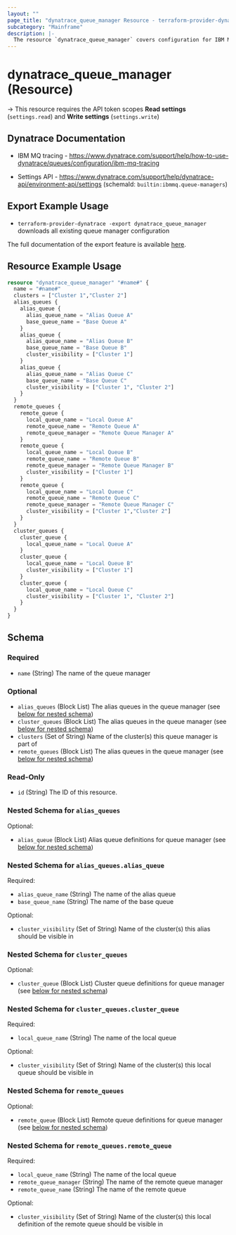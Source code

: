 ```yaml
---
layout: ""
page_title: "dynatrace_queue_manager Resource - terraform-provider-dynatrace"
subcategory: "Mainframe"
description: |-
  The resource `dynatrace_queue_manager` covers configuration for IBM MQ Queue Managers
---
```


# dynatrace_queue_manager (Resource)

-> This resource requires the API token scopes **Read settings** (`settings.read`) and **Write settings** (`settings.write`)

## Dynatrace Documentation

- IBM MQ tracing - https://www.dynatrace.com/support/help/how-to-use-dynatrace/queues/configuration/ibm-mq-tracing

- Settings API - https://www.dynatrace.com/support/help/dynatrace-api/environment-api/settings (schemaId: `builtin:ibmmq.queue-managers`)

## Export Example Usage

- `terraform-provider-dynatrace -export dynatrace_queue_manager` downloads all existing queue manager configuration

The full documentation of the export feature is available [here](https://dt-url.net/h203qmc).

## Resource Example Usage

```terraform
resource "dynatrace_queue_manager" "#name#" {
  name = "#name#"
  clusters = ["Cluster 1","Cluster 2"]
  alias_queues {
    alias_queue {
      alias_queue_name = "Alias Queue A"
      base_queue_name = "Base Queue A"
    }
    alias_queue {
      alias_queue_name = "Alias Queue B"
      base_queue_name = "Base Queue B"
      cluster_visibility = ["Cluster 1"]  
    }
    alias_queue {
      alias_queue_name = "Alias Queue C"
      base_queue_name = "Base Queue C"
      cluster_visibility = ["Cluster 1", "Cluster 2"]  
    }
  }
  remote_queues {
    remote_queue {
      local_queue_name = "Local Queue A"
      remote_queue_name = "Remote Queue A"
      remote_queue_manager = "Remote Queue Manager A"
    }
    remote_queue {
      local_queue_name = "Local Queue B"
      remote_queue_name = "Remote Queue B"
      remote_queue_manager = "Remote Queue Manager B"
      cluster_visibility = ["Cluster 1"]    
    }
    remote_queue {
      local_queue_name = "Local Queue C"
      remote_queue_name = "Remote Queue C"
      remote_queue_manager = "Remote Queue Manager C"
      cluster_visibility = ["Cluster 1","Cluster 2"]    
    }
  }
  cluster_queues {
    cluster_queue {
      local_queue_name = "Local Queue A"
    }
    cluster_queue {
      local_queue_name = "Local Queue B"
      cluster_visibility = ["Cluster 1"]    
    }
    cluster_queue {
      local_queue_name = "Local Queue C"
      cluster_visibility = ["Cluster 1", "Cluster 2"]    
    }
  }
}
```

<!-- schema generated by tfplugindocs -->
## Schema

### Required

- `name` (String) The name of the queue manager

### Optional

- `alias_queues` (Block List) The alias queues in the queue manager (see [below for nested schema](#nestedblock--alias_queues))
- `cluster_queues` (Block List) The alias queues in the queue manager (see [below for nested schema](#nestedblock--cluster_queues))
- `clusters` (Set of String) Name of the cluster(s) this queue manager is part of
- `remote_queues` (Block List) The alias queues in the queue manager (see [below for nested schema](#nestedblock--remote_queues))

### Read-Only

- `id` (String) The ID of this resource.

<a id="nestedblock--alias_queues"></a>
### Nested Schema for `alias_queues`

Optional:

- `alias_queue` (Block List) Alias queue definitions for queue manager (see [below for nested schema](#nestedblock--alias_queues--alias_queue))

<a id="nestedblock--alias_queues--alias_queue"></a>
### Nested Schema for `alias_queues.alias_queue`

Required:

- `alias_queue_name` (String) The name of the alias queue
- `base_queue_name` (String) The name of the base queue

Optional:

- `cluster_visibility` (Set of String) Name of the cluster(s) this alias should be visible in



<a id="nestedblock--cluster_queues"></a>
### Nested Schema for `cluster_queues`

Optional:

- `cluster_queue` (Block List) Cluster queue definitions for queue manager (see [below for nested schema](#nestedblock--cluster_queues--cluster_queue))

<a id="nestedblock--cluster_queues--cluster_queue"></a>
### Nested Schema for `cluster_queues.cluster_queue`

Required:

- `local_queue_name` (String) The name of the local queue

Optional:

- `cluster_visibility` (Set of String) Name of the cluster(s) this local queue should be visible in



<a id="nestedblock--remote_queues"></a>
### Nested Schema for `remote_queues`

Optional:

- `remote_queue` (Block List) Remote queue definitions for queue manager (see [below for nested schema](#nestedblock--remote_queues--remote_queue))

<a id="nestedblock--remote_queues--remote_queue"></a>
### Nested Schema for `remote_queues.remote_queue`

Required:

- `local_queue_name` (String) The name of the local queue
- `remote_queue_manager` (String) The name of the remote queue manager
- `remote_queue_name` (String) The name of the remote queue

Optional:

- `cluster_visibility` (Set of String) Name of the cluster(s) this local definition of the remote queue should be visible in
